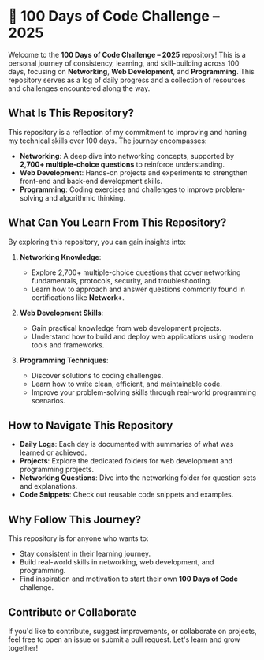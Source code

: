 # 🚀 100 Days of Code Challenge – 2025

Welcome to the **100 Days of Code Challenge – 2025** repository! This is a personal journey of consistency, learning, and skill-building across 100 days, focusing on **Networking**, **Web Development**, and **Programming**. This repository serves as a log of daily progress and a collection of resources and challenges encountered along the way.

## What Is This Repository?

This repository is a reflection of my commitment to improving and honing my technical skills over 100 days. The journey encompasses:

- **Networking**: A deep dive into networking concepts, supported by **2,700+ multiple-choice questions** to reinforce understanding.
- **Web Development**: Hands-on projects and experiments to strengthen front-end and back-end development skills.
- **Programming**: Coding exercises and challenges to improve problem-solving and algorithmic thinking.

## What Can You Learn From This Repository?

By exploring this repository, you can gain insights into:

1. **Networking Knowledge**:
   - Explore 2,700+ multiple-choice questions that cover networking fundamentals, protocols, security, and troubleshooting.
   - Learn how to approach and answer questions commonly found in certifications like **Network+**.

2. **Web Development Skills**:
   - Gain practical knowledge from web development projects.
   - Understand how to build and deploy web applications using modern tools and frameworks.

3. **Programming Techniques**:
   - Discover solutions to coding challenges.
   - Learn how to write clean, efficient, and maintainable code.
   - Improve your problem-solving skills through real-world programming scenarios.

## How to Navigate This Repository

- **Daily Logs**: Each day is documented with summaries of what was learned or achieved.
- **Projects**: Explore the dedicated folders for web development and programming projects.
- **Networking Questions**: Dive into the networking folder for question sets and explanations.
- **Code Snippets**: Check out reusable code snippets and examples.

## Why Follow This Journey?

This repository is for anyone who wants to:

- Stay consistent in their learning journey.
- Build real-world skills in networking, web development, and programming.
- Find inspiration and motivation to start their own **100 Days of Code** challenge.

## Contribute or Collaborate

If you'd like to contribute, suggest improvements, or collaborate on projects, feel free to open an issue or submit a pull request. Let's learn and grow together!
